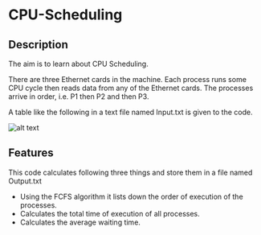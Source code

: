 # CPU-Scheduling

## Description

The aim is to learn about CPU Scheduling.

There are three Ethernet cards in the machine. Each process runs some CPU cycle then reads data from any of the Ethernet cards. The processes arrive in order, i.e. P1 then P2 and then P3.

A table like the following in a text file named Input.txt is given to the code.

![alt text](https://i.ibb.co/28DSqZB/Capture.png)

## Features
This code calculates following three things and store them in a file named Output.txt
- Using the FCFS algorithm it lists down the order of execution of the processes.
- Calculates the total time of execution of all processes.
- Calculates the average waiting time.

